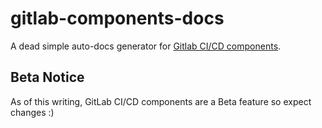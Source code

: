 # gitlab-components-docs

A dead simple auto-docs generator for [Gitlab CI/CD components][gitlab-components].

## Beta Notice

As of this writing, GitLab CI/CD components are a Beta feature so expect changes :)

[gitlab-components]: https://docs.gitlab.com/ee/ci/components/
